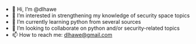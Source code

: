 - 👋 Hi, I’m @dlhawe
- 👀 I’m interested in strengthening my knowledge of security space topics
- 🌱 I’m currently learning python from several sources
- 💞️ I’m looking to collaborate on python and/or security-related topics
- 📫 How to reach me: dlhawe@gmail.com

<!---
dlhawe/dlhawe is a ✨ special ✨ repository because its `README.md` (this file) appears on your GitHub profile.
You can click the Preview link to take a look at your changes.
--->

